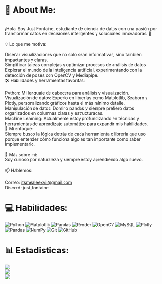 # 💫 About Me:
<br>¡Hola! Soy Just Fontaine, estudiante de ciencia de datos con una pasión por transformar datos en decisiones inteligentes y soluciones innovadoras. 🚀<br><br>💡 Lo que me motiva:<br><br>Diseñar visualizaciones que no solo sean informativas, sino también impactantes y claras.<br>Simplificar tareas complejas y optimizar procesos de análisis de datos.<br>Explorar el mundo de la inteligencia artificial, experimentando con la detección de poses con OpenCV y Mediapipe.<br>🛠️ Habilidades y herramientas favoritas:<br><br>Python: Mi lenguaje de cabecera para análisis y visualización.<br>Visualización de datos: Experto en librerías como Matplotlib, Seaborn y Plotly, personalizando gráficos hasta el más mínimo detalle.<br>Manipulación de datos: Domino pandas y siempre prefiero datos organizados en columnas claras y estructuradas.<br>Machine Learning: Actualmente estoy profundizando en técnicas y herramientas de aprendizaje automático para expandir mis habilidades.<br>🎯 Mi enfoque:<br>Siempre busco la lógica detrás de cada herramienta o librería que uso, porque entender cómo funciona algo es tan importante como saber implementarlo.<br><br>🌟 Más sobre mí:<br>Soy curioso por naturaleza y siempre estoy aprendiendo algo nuevo.<br><br>📫 Hablemos:<br><br>Correo: itsmealeexvii@gmail.com<br>Discord: just_fontaine


# 💻 Habilidades:
![Python](https://img.shields.io/badge/python-3670A0?style=for-the-badge&logo=python&logoColor=ffdd54) ![Matplotlib](https://img.shields.io/badge/Matplotlib-%23ffffff.svg?style=for-the-badge&logo=Matplotlib&logoColor=black) ![Pandas](https://img.shields.io/badge/pandas-%23150458.svg?style=for-the-badge&logo=pandas&logoColor=white) ![Render](https://img.shields.io/badge/Render-%46E3B7.svg?style=for-the-badge&logo=render&logoColor=white) ![OpenCV](https://img.shields.io/badge/opencv-%23white.svg?style=for-the-badge&logo=opencv&logoColor=white) ![MySQL](https://img.shields.io/badge/mysql-4479A1.svg?style=for-the-badge&logo=mysql&logoColor=white) ![Plotly](https://img.shields.io/badge/Plotly-%233F4F75.svg?style=for-the-badge&logo=plotly&logoColor=white) ![Pandas](https://img.shields.io/badge/pandas-%23150458.svg?style=for-the-badge&logo=pandas&logoColor=white) ![NumPy](https://img.shields.io/badge/numpy-%23013243.svg?style=for-the-badge&logo=numpy&logoColor=white) ![Git](https://img.shields.io/badge/git-%23F05033.svg?style=for-the-badge&logo=git&logoColor=white) ![GitHub](https://img.shields.io/badge/github-%23121011.svg?style=for-the-badge&logo=github&logoColor=white)
# 📊 Estadisticas:
![](https://github-readme-stats.vercel.app/api?username=JFontaineGit&theme=radical&hide_border=false&include_all_commits=true&count_private=false)<br/>
![](https://github-readme-streak-stats.herokuapp.com/?user=JFontaineGit&theme=radical&hide_border=false)<br/>
![](https://github-readme-stats.vercel.app/api/top-langs/?username=JFontaineGit&theme=radical&hide_border=false&include_all_commits=true&count_private=false&layout=compact)

<!-- Proudly created with GPRM ( https://gprm.itsvg.in ) -->
